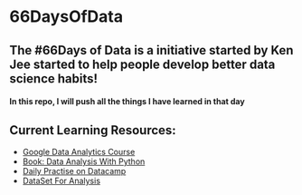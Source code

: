 # 66DaysOfData
## The #66Days of Data is a initiative started by Ken Jee started to help people develop better data science habits! 

#### In this repo, I will push all the things I have learned in that day
## Current Learning Resources:
<ul>
  <li>
    <a href = "https://www.coursera.org/specializations/google-data-analytics">Google Data Analytics Course</a>
  </li>
   <li>
    <a href = "https://www.amazon.com/Python-Data-Analysis-Wrangling-IPython/dp/1491957662/ref=sr_1_3?dchild=1&keywords=Data+Analysis&qid=1602718388&sr=8-3">Book: Data Analysis With Python</a>
  </li>
   <li>
    <a href = "https://learn.datacamp.com/practice">Daily Practise on Datacamp</a>
  </li>
   <li>
    <a href = "https://www.kaggle.com/datasets">DataSet For Analysis</a>
  </li>
  
  
  
